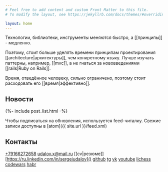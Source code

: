 ```yaml
---
# Feel free to add content and custom Front Matter to this file.
# To modify the layout, see https://jekyllrb.com/docs/themes/#overriding-theme-defaults

layout: home
---
```


Технологии, библиотеки, инструменты меняются быстро, а [[принципы]] - медленно.


Поэтому, стоит больше уделять времени принципам проектирования [[architecture|архитектуры]], чем конкретному языку. Лучше изучать паттерны, например, [[mvc]], а не гнаться за нововведениями [[rails|Ruby on Rails]]. 

Время, отведённое человеку, сильно ограничено, поэтому стоит расходовать его [[время|эффективно]]. 

## Новости

{%- include post_list.html -%}

Чтобы подписаться на обновления, используется feed-читалку. Свежие
записи доступны в [atom]({{ site.url }}/feed.xml)


## Контакты

 <a href="tel://+79166272658">+79166272658</a> 
[udalov.x@mail.ru](mailto:udalov.x@mail.ru) 
 [[cv|резюме]]
 [https://ru.linkedin.com/in/sergeiudalov]()
 [github](https://github.com/sergio-fry)
 [tg](https://t.me/UdalovX)
 [vk](https://vk.com/sergeiudalov)
 [youtube](https://www.youtube.com/@SergeiUdalov)
 [lichess](https://lichess.org/@/SergeiUdalov)
 [codewars](https://www.codewars.com/users/sergio-fry)
 [habr](https://habr.com/ru/users/SergeiUdalov/)

